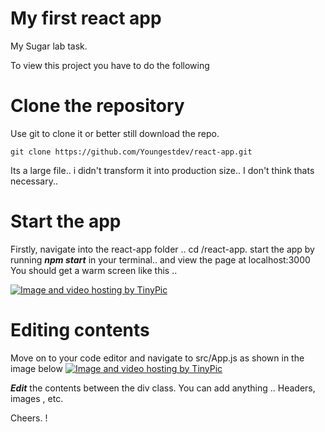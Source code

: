# My first react app
My Sugar lab task.

To view this project you have to do the following

# Clone the repository
Use git to clone it or better still download the repo.
 ```
git clone https://github.com/Youngestdev/react-app.git
```
Its a large file.. i didn't transform it into production size.. I don't think thats necessary.. 

# Start the app
Firstly, navigate into the react-app folder .. cd /react-app.
start the app by running ***npm start*** in your terminal.. and view the page at localhost:3000
You should get a warm screen like this .. 

<a href="http://tinypic.com?ref=11so8yw" target="_blank"><img src="http://i67.tinypic.com/11so8yw.png" border="0" alt="Image and video hosting by TinyPic"></a>
  
  # Editing contents
  Move on to your code editor and navigate to src/App.js as shown in the image below
  <a href="http://tinypic.com?ref=igkio6" target="_blank"><img src="http://i64.tinypic.com/igkio6.png" border="0" alt="Image and video hosting by TinyPic"></a>
  
  ***Edit*** the contents between the div class. You can add anything .. Headers, images , etc.
  
  
Cheers. !
